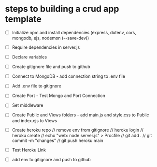 # steps to building a crud app template

- [ ] Initialize npm and install dependencies (express, dotenv, cors, mongodb, ejs, nodemon (--save-dev))

- [ ] Require dependencies in server.js

- [ ] Declare variables

- [ ] Create gitignore file and push to github

- [ ] Connect to MongoDB - add connection string to .env file

- [ ] Add .env file to gitignore

- [ ] Create Port - Test Mongo and Port Connection

- [ ] Set middleware

- [ ] Create Public and Views folders - add main.js and style.css to Public and index.ejs to Views

- [ ] Create heroku repo
// remove env from gitignore
// heroku login
// heroku create
// echo "web: node server.js" > Procfile
// git add . 
// git commit -m "changes"
// git push heroku main

- [ ] Test Heroku Link

- [ ] add env to gitignore and push to github